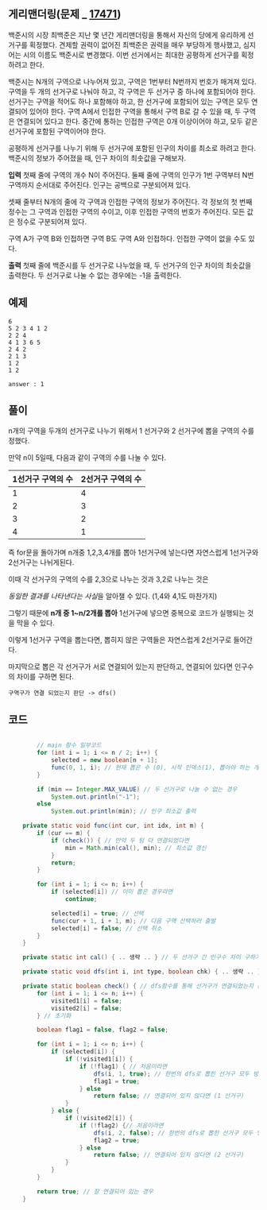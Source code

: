 
## 게리맨더링(문제 _ [17471](https://www.acmicpc.net/problem/17471))

백준시의 시장 최백준은 지난 몇 년간 게리맨더링을 통해서 자신의 당에게 유리하게 선거구를 획정했다. 견제할 권력이 없어진 최백준은 권력을 매우 부당하게 행사했고, 심지어는 시의 이름도 백준시로 변경했다. 이번 선거에서는 최대한 공평하게 선거구를 획정하려고 한다.

백준시는 N개의 구역으로 나누어져 있고, 구역은 1번부터 N번까지 번호가 매겨져 있다. 구역을 두 개의 선거구로 나눠야 하고, 각 구역은 두 선거구 중 하나에 포함되어야 한다. 선거구는 구역을 적어도 하나 포함해야 하고, 한 선거구에 포함되어 있는 구역은 모두 연결되어 있어야 한다. 구역 A에서 인접한 구역을 통해서 구역 B로 갈 수 있을 때, 두 구역은 연결되어 있다고 한다. 중간에 통하는 인접한 구역은 0개 이상이어야 하고, 모두 같은 선거구에 포함된 구역이어야 한다.

공평하게 선거구를 나누기 위해 두 선거구에 포함된 인구의 차이를 최소로 하려고 한다. 백준시의 정보가 주어졌을 때, 인구 차이의 최솟값을 구해보자.

**입력**
첫째 줄에 구역의 개수 N이 주어진다. 둘째 줄에 구역의 인구가 1번 구역부터 N번 구역까지 순서대로 주어진다. 인구는 공백으로 구분되어져 있다.

셋째 줄부터 N개의 줄에 각 구역과 인접한 구역의 정보가 주어진다. 각 정보의 첫 번째 정수는 그 구역과 인접한 구역의 수이고, 이후 인접한 구역의 번호가 주어진다. 모든 값은 정수로 구분되어져 있다.

구역 A가 구역 B와 인접하면 구역 B도 구역 A와 인접하다. 인접한 구역이 없을 수도 있다.

**출력**
첫째 줄에 백준시를 두 선거구로 나누었을 때, 두 선거구의 인구 차이의 최솟값을 출력한다. 두 선거구로 나눌 수 없는 경우에는 -1을 출력한다.
 
## 예제

	6
	5 2 3 4 1 2
	2 2 4
	4 1 3 6 5
	2 4 2
	2 1 3
	1 2
	1 2

	answer : 1


## 풀이

n개의 구역을 두개의 선거구로 나누기 위해서 1 선거구와 2 선거구에 뽑을 구역의 수를 정했다.

만약 n이 5일때, 다음과 같이 구역의 수를 나눌 수 있다.

| 1선거구 구역의 수 | 2선거구 구역의 수  |
|--|--|
| 1 | 4 |
| 2 | 3 |
| 3 | 2 |
| 4 | 1 |

즉 for문을 돌아가며 n개중 1,2,3,4개를 뽑아 1선거구에 넣는다면 자연스럽게 1선거구와 2선거구는 나뉘게된다.

이때 각 선거구의 구역의 수를 2,3으로 나누는 것과 3,2로 나누는 것은 

*동일한 결과를 나타낸다는 사실*을 알아챌 수 있다. (1,4와 4,1도 마찬가지)

그렇기 때문에 **n개 중 1~n/2개를 뽑아** 1선거구에 넣으면 중복으로 코드가 실행되는 것을 막을 수 있다.

이렇게 1선거구 구역을 뽑는다면, 뽑히지 않은 구역들은 자연스럽게 2선거구로 들어간다.

마지막으로 뽑은 각 선거구가 서로 연결되어 있는지 판단하고, 연결되어 있다면 인구수의 차이를 구하면 된다.

    구역구가 연결 되었는지 판단 -> dfs()
    


## 코드
```java

		// main 함수 일부코드 
		for (int i = 1; i <= n / 2; i++) {
			selected = new boolean[n + 1];
			func(0, 1, i); // 현재 뽑은 수 (0), 시작 인덱스(1), 뽑아야 하는 개수(i)
		}

		if (min == Integer.MAX_VALUE) // 두 선거구로 나눌 수 없는 경우
			System.out.println("-1");
		else
			System.out.println(min); // 인구 최소값 출력

	private static void func(int cur, int idx, int m) {
		if (cur == m) {
			if (check()) { // 만약 두 팀 다 연결되었다면
				min = Math.min(cal(), min); // 최소값 갱신
			}
			return;
		}

		for (int i = 1; i <= n; i++) {
			if (selected[i]) // 이미 뽑은 경우라면
				continue;

			selected[i] = true; // 선택
			func(cur + 1, i + 1, m); // 다음 구역 선택하러 출발
			selected[i] = false; // 선택 취소
		}
	}

	private static int cal() { .. 생략 .. } // 두 선거구 간 인구수 차이 구하기

	private static void dfs(int i, int type, boolean chk) { .. 생략 .. } // 그래프 탐색

	private static boolean check() { // dfs함수를 통해 선거구가 연결되었는지 판단
		for (int i = 1; i <= n; i++) {
			visited1[i] = false;
			visited2[i] = false;
		} // 초기화

		boolean flag1 = false, flag2 = false;

		for (int i = 1; i <= n; i++) {
			if (selected[i]) {
				if (!visited1[i]) {
					if (!flag1) { // 처음이라면
						dfs(i, 1, true); // 한번의 dfs로 뽑힌 선거구 모두 방문처리 됨
						flag1 = true;
					} else
						return false; // 연결되어 있지 않다면 (1 선거구)
				}
			} else {
				if (!visited2[i]) {
					if (!flag2) {// 처음이라면
						dfs(i, 2, false); // 한번의 dfs로 뽑힌 선거구 모두 방문처리 됨
						flag2 = true;
					} else
						return false; // 연결되어 있지 않다면 (2 선거구)
				}
			}
		}

		return true; // 잘 연결되어 있는 경우
	}
```
